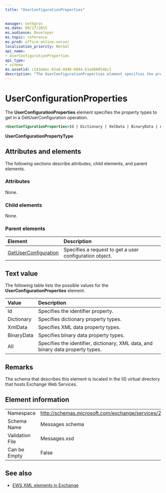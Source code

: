 ```yaml
---
title: "UserConfigurationProperties"
 
 
manager: sethgros
ms.date: 09/17/2015
ms.audience: Developer
ms.topic: reference
ms.prod: office-online-server
localization_priority: Normal
api_name:
- UserConfigurationProperties
api_type:
- schema
ms.assetid: c143a6ec-62ad-4d48-b844-b1ad88054bc1
description: "The UserConfigurationProperties element specifies the property types to get in a GetUserConfiguration operation."
---
```


# UserConfigurationProperties

The **UserConfigurationProperties** element specifies the property types to get in a GetUserConfiguration operation. 
  
```xml
<UserConfigurationProperties>Id | Dictionary | XmlData | BinaryData | All</UserConfigurationProperties>
```

 **UserConfigurationPropertyType**
## Attributes and elements

The following sections describe attributes, child elements, and parent elements.
  
### Attributes

None.
  
### Child elements

None.
  
### Parent elements

|**Element**|**Description**|
|:-----|:-----|
|[GetUserConfiguration](getuserconfiguration.md) <br/> |Specifies a request to get a user configuration object.  <br/> |
   
## Text value

The following table lists the possible values for the **UserConfigurationProperties** element. 
  
|**Value**|**Description**|
|:-----|:-----|
|Id  <br/> |Specifies the identifier property.  <br/> |
|Dictionary  <br/> |Specifies dictionary property types.  <br/> |
|XmlData  <br/> |Specifies XML data property types.  <br/> |
|BinaryData  <br/> |Specifies binary data property types.  <br/> |
|All  <br/> |Specifies the identifier, dictionary, XML data, and binary data property types.  <br/> |
   
## Remarks

The schema that describes this element is located in the IIS virtual directory that hosts Exchange Web Services.
  
## Element information

|||
|:-----|:-----|
|Namespace  <br/> |http://schemas.microsoft.com/exchange/services/2006/messages  <br/> |
|Schema Name  <br/> |Messages schema  <br/> |
|Validation File  <br/> |Messages.xsd  <br/> |
|Can be Empty  <br/> |False  <br/> |
   
## See also



- [EWS XML elements in Exchange](ews-xml-elements-in-exchange.md)

